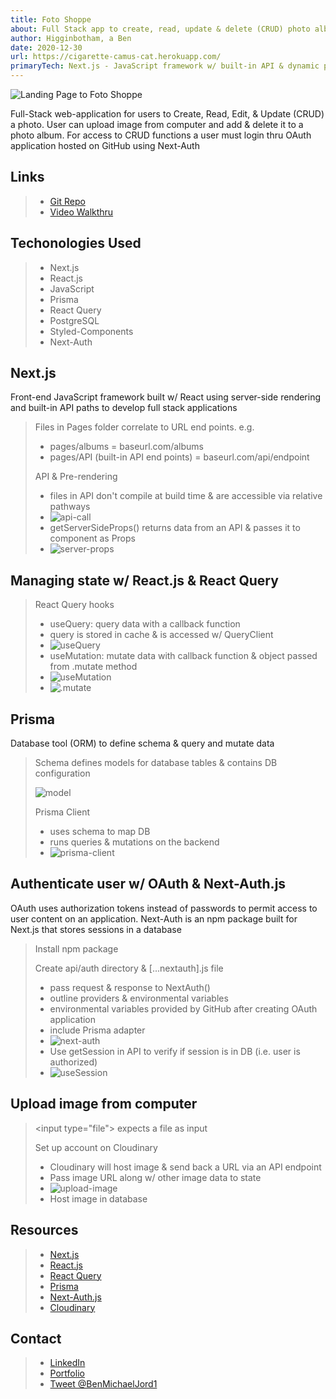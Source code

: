 ```yaml
---
title: Foto Shoppe
about: Full Stack app to create, read, update & delete (CRUD) photo albums
author: Higginbotham, a Ben
date: 2020-12-30
url: https://cigarette-camus-cat.herokuapp.com/
primaryTech: Next.js - JavaScript framework w/ built-in API & dynamic pages| Prisma - ORM to comminicate w/ database (postgreSQL) | React-Query - React tool to manage server-state w/ built-in & custom hooks| Next-Auth - Authentication tech using OAuth & Sessions| Click link for full tech specs & my personal video walkthru of the code!
---
```


![Landing Page to Foto Shoppe](https://i.imgur.com/pmpJTiO.png)

Full-Stack web-application for users to Create, Read, Edit, & Update (CRUD) a photo. User can upload image from computer and add & delete it to a photo album. For access to CRUD functions a user must login thru OAuth application hosted on GitHub using Next-Auth

## Links

> - [Git Repo](https://github.com/bicycleben88/photo_album)
> - [Video Walkthru](https://www.youtube.com/watch?v=_cJJg8vUk2Y)

## Techonologies Used

> - Next.js
> - React.js
> - JavaScript
> - Prisma
> - React Query
> - PostgreSQL
> - Styled-Components
> - Next-Auth

## Next.js

Front-end JavaScript framework built w/ React using server-side rendering and built-in API paths to develop full stack applications

> Files in Pages folder correlate to URL end points. e.g.
>
> - pages/albums = baseurl.com/albums
> - pages/API (built-in API end points) = baseurl.com/api/endpoint
>
> API & Pre-rendering
>
> - files in API don't compile at build time & are accessible via relative pathways
> - ![api-call](https://i.imgur.com/NndfpFn.png)
> - getServerSideProps() returns data from an API & passes it to component as Props
> - ![server-props](https://i.imgur.com/o4gQvrW.png)

## Managing state w/ React.js & React Query

> React Query hooks
>
> - useQuery: query data with a callback function
> - query is stored in cache & is accessed w/ QueryClient
> - ![useQuery](https://i.imgur.com/qjMIYOv.png)
> - useMutation: mutate data with callback function & object passed from .mutate method
> - ![useMutation](https://i.imgur.com/2zRvyWY.png)
> - ![.mutate](https://i.imgur.com/HZGSLOy.png)

## Prisma

Database tool (ORM) to define schema & query and mutate data

> Schema defines models for database tables & contains DB configuration
>
> ![model](https://i.imgur.com/FXtfFud.png)
>
> Prisma Client
>
> - uses schema to map DB
> - runs queries & mutations on the backend
> - ![prisma-client](https://i.imgur.com/Rj2kUPL.png)

## Authenticate user w/ OAuth & Next-Auth.js

OAuth uses authorization tokens instead of passwords to permit access to user content on an application. Next-Auth is an npm package built for Next.js that stores sessions in a database

> Install npm package
>
> Create api/auth directory & [...nextauth].js file
>
> - pass request & response to NextAuth()
> - outline providers & environmental variables
> - environmental variables provided by GitHub after creating OAuth application
> - include Prisma adapter
> - ![next-auth](https://i.imgur.com/D8F4h1Y.png)
> - Use getSession in API to verify if session is in DB (i.e. user is authorized)
> - ![useSession](https://i.imgur.com/dEtPLUv.png)

## Upload image from computer

> \<input type="file"> expects a file as input
>
> Set up account on Cloudinary
>
> - Cloudinary will host image & send back a URL via an API endpoint
> - Pass image URL along w/ other image data to state
> - ![upload-image](https://i.imgur.com/VQG0GL0.png)
> - Host image in database

## Resources

> - [Next.js](https://nextjs.org/)
> - [React.js](https://reactjs.org/)
> - [React Query](https://react-query.tanstack.com/)
> - [Prisma](https://www.prisma.io/)
> - [Next-Auth.js](https://next-auth.js.org/)
> - [Cloudinary](https://cloudinary.com/)

## Contact

> - [LinkedIn](https://www.linkedin.com/in/benjamin-alt-higginbotham/)
> - [Portfolio](https://my-portfolio.benjamin-higginbotham.vercel.app/)
> - [Tweet @BenMichaelJord1](https://twitter.com/BenMichaelJord1)
